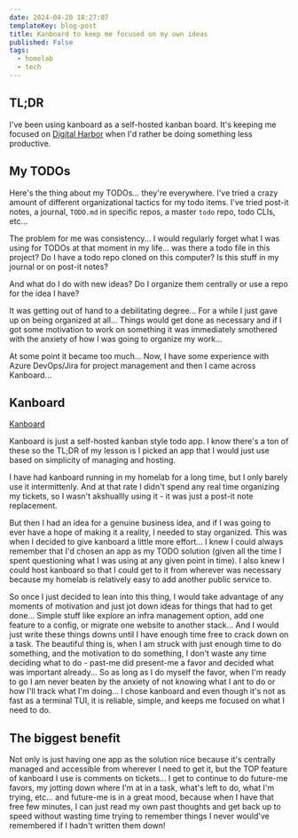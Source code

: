 ```yaml
---
date: 2024-04-20 18:27:07
templateKey: blog-post
title: Kanboard to keep me focused on my own ideas
published: False
tags:
  - homelab
  - tech
---
```


## TL;DR

I've been using kanboard as a self-hosted kanban board. It's keeping me focused on [Digital Harbor](https://myditialharbor.com) when I'd rather be doing something less productive.

## My TODOs

Here's the thing about my TODOs... they're everywhere. I've tried a crazy amount of different organizational tactics for my todo items. I've tried post-it notes, a journal, `TODO.md` in specific repos, a master `todo` repo, todo CLIs, etc... 

The problem for me was consistency... I would regularly forget what I was using for TODOs at that moment in my life... was there a todo file in this project? Do I have a todo repo cloned on this computer? Is this stuff in my journal or on post-it notes?

And what do I do with new ideas? Do I organize them centrally or use a repo for the idea I have?

It was getting out of hand to a debilitating degree... For a while I just gave up on being organized at all... Things would get done as necessary and if I got some motivation to work on something it was immediately smothered with the anxiety of how I was going to organize my work...

At some point it became too much... Now, I have some experience with Azure DevOps/Jira for project management and then I came across Kanboard...

## Kanboard

[Kanboard]( https://kanboard.org/ )

Kanboard is just a self-hosted kanban style todo app. I know there's a ton of these so the TL;DR of my lesson is I picked an app that I would just use based on simplicity of managing and hosting.

I have had kanboard running in my homelab for a long time, but I only barely use it intermittenly. And at that rate I didn't spend any real time organizing my tickets, so I wasn't akshuallly using it - it was just a post-it note replacement. 

But then I had an idea for a genuine business idea, and if I was going to ever have a hope of making it a reality, I needed to stay organized. This was when I decided to give kanboard a little more effort... I knew I could always remember that I'd chosen an app as my TODO solution (given all the time I spent questioning what I was using at any given point in time). I also knew I could host kanboard so that I could get to it from wherever was necessary because my homelab is relatively easy to add another public service to.

So once I just decided to lean into this thing, I would take advantage of any moments of motivation and just jot down ideas for things that had to get done... Simple stuff like explore an infra management option, add one feature to a config, or migrate one website to another stack... And I would just write these things downs until I have enough time free to crack down on a task. The beautiful thing is, when I am struck with just enough time to do something, and the motivation to do something, I don't waste any time deciding what to do - past-me did present-me a favor and decided what was important already... So as long as I do myself the favor, when I'm ready to go I am never beaten by the anxiety of not knowing what I ant to do or how I'll track what I'm doing... I chose kanboard and even though it's not as fast as a terminal TUI,  it is reliable, simple, and keeps me focused on what I need to do.

## The biggest benefit

Not only is just having one app as the solution nice because it's centrally managed and accessible from wherever I need to get it, but the TOP feature of kanboard I use is comments on tickets... I get to continue to do future-me favors, my jotting down where I'm at in a task, what's left to do, what I'm trying, etc... and future-me is in a great mood, because when I have that free few minutes, I can just read my own past thoughts and get back up to speed without wasting time trying to remember things I never would've remembered if I hadn't written them down!
